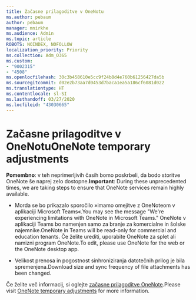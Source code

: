 ```yaml
---
title: Začasne prilagoditve v OneNotu
ms.author: pebaum
author: pebaum
manager: mnirkhe
ms.audience: Admin
ms.topic: article
ROBOTS: NOINDEX, NOFOLLOW
localization_priority: Priority
ms.collection: Adm_O365
ms.custom:
- "9002315"
- "4508"
ms.openlocfilehash: 30c3b458610e5cc9f24b8d4e760b61256427da5b
ms.sourcegitcommit: d02e2b73aa7d0453d7baca1ea5a186cf6081d022
ms.translationtype: HT
ms.contentlocale: sl-SI
ms.lasthandoff: 03/27/2020
ms.locfileid: "43030665"
---
```

# <a name="onenote-temporary-adjustments"></a><span data-ttu-id="c07fe-102">Začasne prilagoditve v OneNotu</span><span class="sxs-lookup"><span data-stu-id="c07fe-102">OneNote temporary adjustments</span></span>

<span data-ttu-id="c07fe-103">**Pomembno**: v teh neprimerljivih časih bomo poskrbeli, da bodo storitve OneNote še naprej zelo dostopne.</span><span class="sxs-lookup"><span data-stu-id="c07fe-103">**Important**: During these unprecedented times, we are taking steps to ensure that OneNote services remain highly available.</span></span>

- <span data-ttu-id="c07fe-104">Morda se bo prikazalo sporočilo »imamo omejitve z OneNoteom v aplikaciji Microsoft Teams«.</span><span class="sxs-lookup"><span data-stu-id="c07fe-104">You may see the message "We're experiencing limitations with OneNote in Microsoft Teams."</span></span> <span data-ttu-id="c07fe-105">OneNote v aplikaciji Teams bo namenjen samo za branje za komercialne in šolske najemnike.</span><span class="sxs-lookup"><span data-stu-id="c07fe-105">OneNote in Teams will be read-only for commercial and education tenants.</span></span> <span data-ttu-id="c07fe-106">Če želite urediti, uporabite OneNote za splet ali namizni program OneNote.</span><span class="sxs-lookup"><span data-stu-id="c07fe-106">To edit, please use OneNote for the web or the OneNote desktop app.</span></span>

- <span data-ttu-id="c07fe-107">Velikost prenosa in pogostnost sinhroniziranja datotečnih prilog je bila spremenjena.</span><span class="sxs-lookup"><span data-stu-id="c07fe-107">Download size and sync frequency of file attachments has been changed.</span></span>

<span data-ttu-id="c07fe-108">Če želite več informacij, si oglejte [začasne prilagoditve OneNote](https://techcommunity.microsoft.com/t5/onenote-service-updates/awareness-of-temporary-adjustments-in-microsoft-onenote/m-p/1248100).</span><span class="sxs-lookup"><span data-stu-id="c07fe-108">Please visit [OneNote temporary adjustments](https://techcommunity.microsoft.com/t5/onenote-service-updates/awareness-of-temporary-adjustments-in-microsoft-onenote/m-p/1248100) for more information.</span></span>
